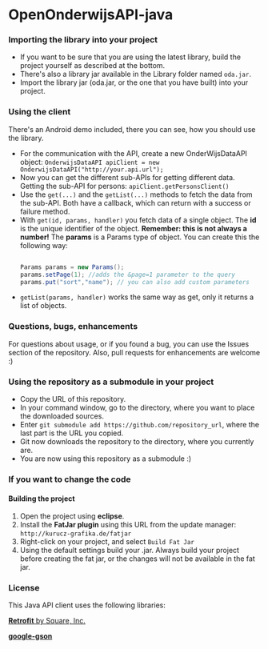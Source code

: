 OpenOnderwijsAPI-java
========================

### Importing the library into your project
+ If you want to be sure that you are using the latest library, build the project yourself as described at the bottom.
+ There's also a library jar available in the Library folder named `oda.jar`.
+ Import the library jar (oda.jar, or the one that you have built) into your project.

### Using the client
There's an Android demo included, there you can see, how you should use the library.
+ For the communication with the API, create a new OnderWijsDataAPI object:
  `OnderwijsDataAPI apiClient = new OnderwijsDataAPI("http://your.api.url");`
+ Now you can get the different sub-APIs for getting different data. Getting the sub-API for persons:
  `apiClient.getPersonsClient()`
+ Use the `get(...)` and the `getList(...)` methods to fetch the data from the sub-API. Both have a callback, which can return with a success or failure method.
+ With `get(id, params, handler)` you fetch data of a single object. The **id** is the unique identifier of the object. **Remember: this is not always a number!** The **params** is a Params type of object. You can create this the following way:
  ```java

  Params params = new Params();
  params.setPage(1); //adds the &page=1 parameter to the query
  params.put("sort","name"); // you can also add custom parameters
  ```
+ `getList(params, handler)` works the same way as get, only it returns a list of objects.

### Questions, bugs, enhancements
For questions about usage, or if you found a bug, you can use the Issues section of the repository. Also, pull requests for enhancements are welcome :)

### Using the repository as a submodule in your project
+ Copy the URL of this repository.
+ In your command window, go to the directory, where you want to place the downloaded sources.
+ Enter `git submodule add https://github.com/repository_url`, where the last part is the URL you copied.
+ Git now downloads the repository to the directory, where you currently are.
+ You are now using this repository as a submodule :)

### If you want to change the code

#### Building the project
1. Open the project using **eclipse**.
2. Install the **FatJar plugin** using this URL from the update manager: `http://kurucz-grafika.de/fatjar`
3. Right-click on your project, and select `Build Fat Jar`
4. Using the default settings build your .jar. Always build your project before creating the fat jar, or the changes will not be available in the fat jar.

### License
This Java API client uses the following libraries:

[**Retrofit** by Square, Inc.](http://square.github.io/retrofit/)

[**google-gson**](https://code.google.com/p/google-gson/)
